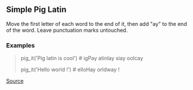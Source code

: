 ## Simple Pig Latin

Move the first letter of each word to the end of it, then add "ay" to the end of the word. Leave punctuation marks untouched.

### Examples 

> pig_it('Pig latin is cool') # igPay atinlay siay oolcay
>
> pig_it('Hello world !')     # elloHay orldway !

[Source](https://www.codewars.com/kata/520b9d2ad5c005041100000f/train/python)